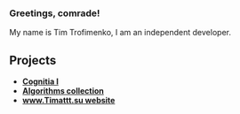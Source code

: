 ### Greetings, comrade!

My name is Tim Trofimenko, I am an independent developer.

## Projects

* [**Cognitia I**](https://github.com/timattt/Cognitia-I)
* [**Algorithms collection**](https://github.com/timattt/Algorithms-collection)
* [**www.Timattt.su website**](https://github.com/timattt/Timattt.su)
